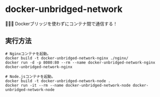 # docker-unbridged-network

🫧🫧🫧 Dockerブリッジを使わずにコンテナ間で通信する！  

## 実行方法

```shell
# Nginxコンテナを起動。
docker build -t docker-unbridged-network-nginx ./nginx/
docker run -d -p 8080:80 --rm --name docker-unbridged-network-nginx docker-unbridged-network-nginx

# Node.jsコンテナを起動。
docker build -t docker-unbridged-network-node .
docker run -it --rm --name docker-unbridged-network-node docker-unbridged-network-node
```
